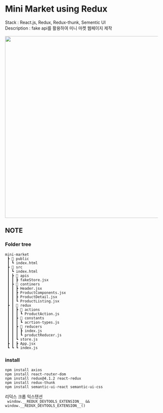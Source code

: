 # Mini Market using Redux

Stack : React.js, Redux, Redux-thunk, Sementic UI <br>
Description : fake api를 활용하여 미니 마켓 웹페이지 제작
<br>
<br>
<img width='600px' src="https://user-images.githubusercontent.com/96714788/202423534-104b757d-b96b-4605-ae8b-605ddd6828d4.gif">

## NOTE

### Folder tree

```
mini-market
 ┣ 📂 public
 ┃ ┗ index.html
 ┣ 📂 src
 ┃ ┗ index.html
 ┃ ┣ 📂 apis
 ┃ ┃ ┣ fakeStore.jsx
 ┃ ┣ 📂 continers
 ┃ ┃ ┣ Header.jsx
 ┃ ┃ ┣ ProductComponents.jsx
 ┃ ┃ ┣ ProductDetail.jsx
 ┃ ┃ ┗ ProductListing.jsx
 ┣ ┃ 📂 redux
 ┃ ┃ ┣ 📂 actions
 ┃ ┃ ┃ ┗ ProductAction.js
 ┃ ┃ ┣ 📂 constants
 ┃ ┃ ┃ ┗ acrtion-types.js
 ┃ ┃ ┣ 📂 reducers
 ┃ ┃ ┃ ┣ index.js
 ┃ ┃ ┃ ┗ productReducer.js
 ┃ ┃ ┗ store.js
 ┣ ┃ ┣ App.jsx
 ┗ ┗ ┗ index.js
```

### install

```
npm install axios
npm install react-router-dom
npm install redux@4.1.2 react-redux
npm install redux-thunk
npm install semantic-ui-react semantic-ui-css
```

리덕스 크롭 익스텐션 <br>
` window.__REDUX_DEVTOOLS_EXTENSION__ && window.__REDUX_DEVTOOLS_EXTENSION__()`
